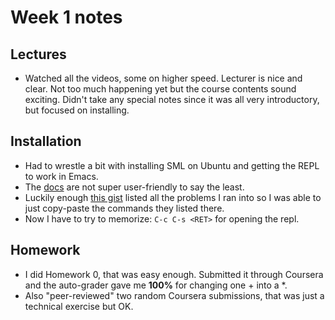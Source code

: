 # Week 1 notes

## Lectures
  * Watched all the videos, some on higher speed. Lecturer is nice and clear. Not too much happening yet but the course contents sound exciting. Didn't take any special notes since it was all very introductory, but focused on installing.
  
## Installation
  * Had to wrestle a bit with installing SML on Ubuntu and getting the REPL to work in Emacs. 
  * The [docs](http://www.smlnj.org/dist/working/110.87/INSTALL) are not super user-friendly to say the least.
  * Luckily enough [this gist](https://gist.github.com/tedz2usa/725307535cb4c336941d13e2e5cf86eb) listed all the problems I ran into so I was able to just copy-paste the commands they listed there.
  * Now I have to try to memorize: `C-c C-s <RET>` for opening the repl.
  
## Homework
  * I did Homework 0, that was easy enough. Submitted it through Coursera and the auto-grader gave me **100%** for changing one + into a *. 
  * Also "peer-reviewed" two random Coursera submissions, that was just a technical exercise but OK.
